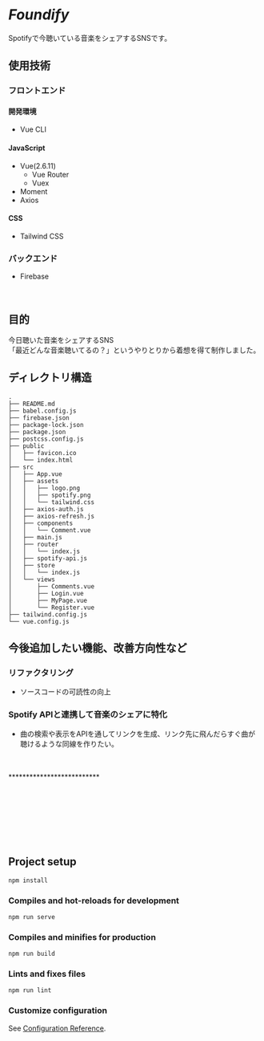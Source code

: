# ***Foundify***
Spotifyで今聴いている音楽をシェアするSNSです。
<br>

## 使用技術
### フロントエンド
#### 開発環境
- Vue CLI
#### JavaScript
- Vue(2.6.11)
  - Vue Router
  - Vuex
- Moment
- Axios
#### CSS
- Tailwind CSS


### バックエンド
- Firebase

<br>

## 目的
今日聴いた音楽をシェアするSNS<br>
「最近どんな音楽聴いてるの？」というやりとりから着想を得て制作しました。
<br>

## ディレクトリ構造
~~~
.
├── README.md
├── babel.config.js
├── firebase.json
├── package-lock.json
├── package.json
├── postcss.config.js
├── public
│   ├── favicon.ico
│   └── index.html
├── src
│   ├── App.vue
│   ├── assets
│   │   ├── logo.png
│   │   ├── spotify.png
│   │   └── tailwind.css
│   ├── axios-auth.js
│   ├── axios-refresh.js
│   ├── components
│   │   └── Comment.vue
│   ├── main.js
│   ├── router
│   │   └── index.js
│   ├── spotify-api.js
│   ├── store
│   │   └── index.js
│   └── views
│       ├── Comments.vue
│       ├── Login.vue
│       ├── MyPage.vue
│       └── Register.vue
├── tailwind.config.js
└── vue.config.js
~~~

## 今後追加したい機能、改善方向性など

### リファクタリング
- ソースコードの可読性の向上

### Spotify APIと連携して音楽のシェアに特化
- 曲の検索や表示をAPIを通してリンクを生成、リンク先に飛んだらすぐ曲が聴けるような同線を作りたい。

<br>
<br>
**************************

<br>
<br>
<br>
<br>
<br>
<br>
<br>
<br>

## Project setup
```
npm install
```

### Compiles and hot-reloads for development
```
npm run serve
```

### Compiles and minifies for production
```
npm run build
```

### Lints and fixes files
```
npm run lint
```

### Customize configuration
See [Configuration Reference](https://cli.vuejs.org/config/).

